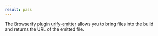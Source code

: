 ```yaml
---
result: pass
---
```


The Browserify plugin [urify-emitter] allows you to bring files into the build and returns the URL of the emitted file.

[urify-emitter]: https://www.npmjs.com/package/urify-emitter
